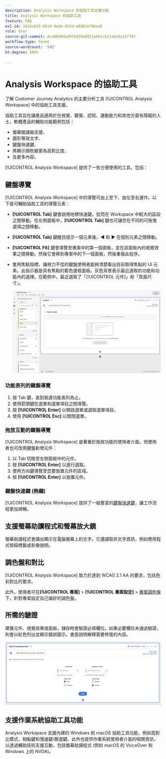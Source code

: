 ```yaml
---
description: Analysis Workspace 的協助工具支援功能
title: Analysis Workspace 的協助工具
feature: FAQ
exl-id: 1616c625-8914-4ede-815d-e8d62e796ea5
role: User
source-git-commit: dca8b99dad97e939e8021a681cb21ab14ca1ff87
workflow-type: tm+mt
source-wordcount: '542'
ht-degree: 100%

---
```


# Analysis Workspace 的協助工具

了解 Customer Journey Analytics 的主要分析工具 [!UICONTROL Analysis Workspace] 中的協助工具支援。

協助工具旨在讓產品適用於在視覺、聽覺、認知、運動能力和其他方面有障礙的人士。軟體產品的輔助功能範例包括：

* 螢幕閱讀器支援、
* 圖形等效文字、
* 鍵盤快速鍵、
* 將顯示顏色變更為高對比度，
* 及更多內容。

[!UICONTROL Analysis Workspace] 提供了一些方便使用的工具，包括：

## 鍵盤導覽

[!UICONTROL Analysis Workspace] 中的導覽可由上至下、由左至右運作。以下是可輔助協助工具的導覽元素：

* **[!UICONTROL Tab]** 鍵會啟用地標快速鍵，從而在 Workspace 中較大的區段之間移動。在左側面板中，**[!UICONTROL Tab]** 鍵也可讓您在不同的可拖曳選項之間移動。
* **[!UICONTROL Tab]** 鍵醒目提示一個元素後，◀︎ 和 ▶︎ 在個別元素之間移動。
* **[!UICONTROL F6]** 鍵會導覽至專案中的第一個面板，並在該面板內的視覺效果之間移動。然後它會移到專案中的下一個面板，然後重複此程序。
* 套用焦點指標，讓視力不佳的鍵盤使用者能夠清楚看出目前取得焦點的 UI 元素。此指示器是具有焦點的藍色邊框面板。灰色背景表示最近選取的功能和功能內的選擇。在範例中，最近選取了「[!UICONTROL 元件]」和「頁面尺寸」。

  ![自由格式表格，顯示自由格式表格周圍藍色邊框的焦點指標。](assets/focus-indicator.png)

### 功能表列的鍵盤導覽

1. 按 Tab 鍵，直到抵達功能表列為止。
1. 使用箭頭鍵在選單和選單項目之間導覽。
1. 按 **[!UICONTROL Enter]** 以開啟選單或選取選單項目。
1. 使用 **[!UICONTROL Esc]** 以關閉選單。

### 拖放互動的鍵盤導覽

[!UICONTROL Analysis Workspace] 是著重於拖放功能的使用者介面。但使用者也可改用鍵盤新增元件：

1. 以 Tab 切換至左側面板中的元件。
1. 按 **[!UICONTROL Enter]** 以進行選取。
1. 使用方向鍵導覽至您要放置元件的區域。
1. 按 **[!UICONTROL Enter]** 以放置元件。

### 鍵盤快速鍵 (熱鍵)

[!UICONTROL Analysis Workspace] 提供了一組豐富的[鍵盤快速鍵](/help/analysis-workspace/build-workspace-project/fa-shortcut-keys.md)，讓工作流程更加順暢。

## 支援螢幕助讀程式和螢幕放大鏡

螢幕助讀程式會讀出顯示在電腦螢幕上的文字。它還讀取非文字資訊，例如應用程式按鈕標籤或影像說明。

## 調色盤和對比

[!UICONTROL Analysis Workspace] 致力於達到 WCAG 2.1 AA 的要求，包括色彩對比的要求。

此外，使用者可在&#x200B;**[!UICONTROL 專案]** > **[!UICONTROL 專案設定]** > [專案調色盤](/help/analysis-workspace/build-workspace-project/color-palettes.md)下，針對專案設定自己偏好的調色盤。

## 所需的驗證

建置元件、視覺效果或面板，儲存時會驗證必填欄位。如果必要欄位未通過驗證，則會以紅色列出並顯示錯誤圖示。書面說明解釋需要修復的內容。

![區段產生器和錯誤驗證指標。](assets/error-validation.png)

## 支援作業系統協助工具功能

Analysis Workspace 支援內建的 Windows 和 macOS 協助工具功能，例如高對比模式、相黏鍵和慢速鍵/篩選鍵。此外也提供作業系統使用者介面的相關資訊，以透過輔助技術支援互動，包括螢幕助讀程式 (例如 macOS 的 VoiceOver 和 Windows 上的 NVDA)。

